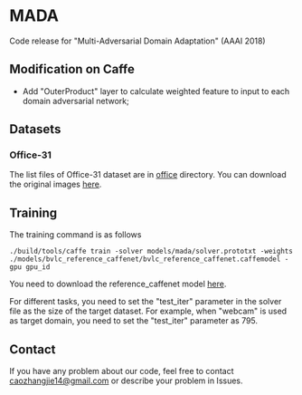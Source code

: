 # MADA
Code release for "Multi-Adversarial Domain Adaptation" (AAAI 2018)

## Modification on Caffe
- Add "OuterProduct" layer to calculate weighted feature to input to each domain adversarial network;

## Datasets
### Office-31
The list files of Office-31 dataset are in [office](./data/office) directory. You can download the original images [here](https://people.eecs.berkeley.edu/~jhoffman/domainadapt).

## Training
The training command is as follows
```
./build/tools/caffe train -solver models/mada/solver.prototxt -weights ./models/bvlc_reference_caffenet/bvlc_reference_caffenet.caffemodel -gpu gpu_id
``` 
You need to download the reference\_caffenet model [here](http://dl.caffe.berkeleyvision.org/bvlc_reference_caffenet.caffemodel).

For different tasks, you need to set the "test\_iter" parameter in the solver file as the size of the target dataset. For example, when "webcam" is used as target domain, you need to set the "test\_iter" parameter as 795.

## Contact
If you have any problem about our code, feel free to contact caozhangjie14@gmail.com or describe your problem in Issues.
